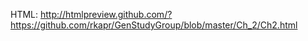 
HTML: http://htmlpreview.github.com/?https://github.com/rkapr/GenStudyGroup/blob/master/Ch_2/Ch2.html
